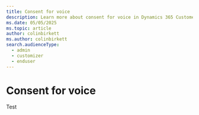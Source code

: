 ```yaml
---
title: Consent for voice
description: Learn more about consent for voice in Dynamics 365 Customer Insights - Journeys.
ms.date: 05/05/2025
ms.topic: article
author: colinbirkett
ms.author: colinbirkett
search.audienceType: 
  - admin
  - customizer
  - enduser
---
```


# Consent for voice

Test